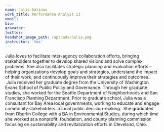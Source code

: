 ```yaml
---
name: Julia Salinas
work_title: Performance Analyst II
email:
bio:
gravatar:
twitter:
headshot_image_path: /uploads/Julia.png
instructor: 'Yes'
---
```


Julia loves to facilitate inter-agency collaboration efforts, bringing stakeholders together to develop shared visions and solve complex problems. She also facilitates strategic planning and evaluation efforts – helping organizations develop goals and strategies, understand the impact of their work, and continuously improve their strategies and outcomes. &nbsp;Julia received her graduate degree from the University of Washington Evans School of Public Policy and Governance. Through her graduate studies, she worked for the Seattle Department of Neighborhoods and San Francisco Planning Department. Prior to graduate school, Julia was a consultant for Bay Area local governments, working to educate and engage community stakeholders in local public decision-making. &nbsp;She graduated from Oberlin College with a BA in Environmental Studies, during which time she worked at a nonprofit, foundation, and county planning commission focusing on sustainability and revitalization efforts in Cleveland, Ohio.